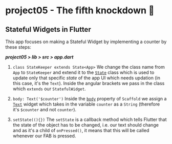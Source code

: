 # project05 - The fifth knockdown :punch:

## Stateful Widgets in Flutter 

This app focuses on making a Stateful Widget by implementing a counter by these steps:

**_project05 > lib > src > **app.dart**_**

1. `class StateKeeper extends State<App>` We change the class name from `App` to `StateKeeper` and extend it to the [`State`](https://docs.flutter.io/flutter/widgets/State-class.html) class which is used to update only that specific _state_ of the app UI which needs updation (in this case, it's the `Text`). Inside the angular brackets we pass in the class which `extends` our `StatefulWidget`.

2. `body: Text('$counter')` Inside the [`body`](https://docs.flutter.io/flutter/material/Scaffold/body.html) property of `Scaffold` we assign a [`Text`](https://docs.flutter.io/flutter/widgets/Text-class.html) widget which takes in the variable `counter` as a `String` (therefore it's `$counter` and not `counter`).

3. `setState((){})` The `setState` is a callback method which tells Flutter that the state of the object has to be changed, i.e. our text should change and as it's a child of `onPressed()`, it means that this will be called whenever our FAB is pressed.
